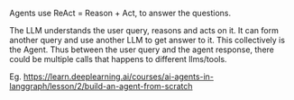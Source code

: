 
Agents use ReAct = Reason + Act, to answer the questions.

The LLM understands the user query, reasons and acts on it. It can form another query and use another LLM to get answer to it. This collectively is the Agent.
Thus between the user query and the agent response, there could be multiple calls that happens to different llms/tools.

Eg. https://learn.deeplearning.ai/courses/ai-agents-in-langgraph/lesson/2/build-an-agent-from-scratch


